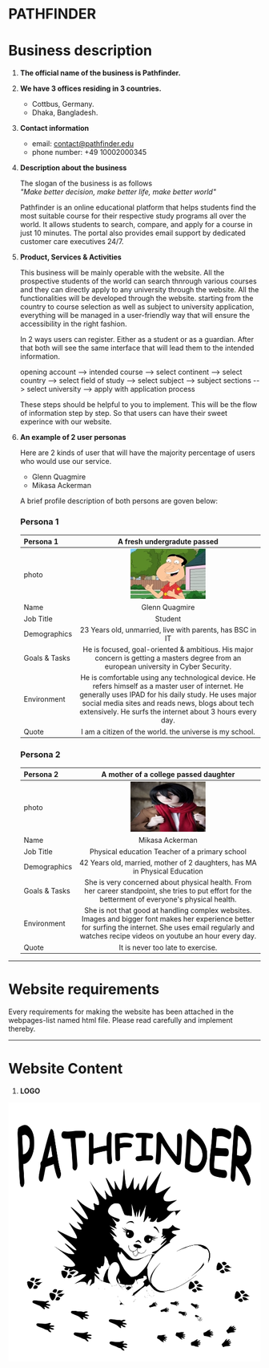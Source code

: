 # PATHFINDER

# Business description

1. **The official name of the business is **Pathfinder**.**
2. **We have 3 offices residing in 3 countries.**
   - Cottbus, Germany.
   - Dhaka, Bangladesh.
3. **Contact information**
   - email: contact@pathfinder.edu
   - phone number: +49 10002000345
4. **Description about the business**

   The slogan of the business is as follows  
   _"Make better decision, make better life, make better world"_

   Pathfinder is an online educational platform that helps students find the most suitable course for their respective study programs all over the world. It allows students to search, compare, and apply for a course in just 10 minutes. The portal also provides email support by dedicated customer care executives 24/7.

5. **Product, Services & Activities**

   This business will be mainly operable with the website. All the prospective students of the world can search thnrough various courses and they can directly apply to any university through the website. All the functionalities will be developed through the website. starting from the country to course selection as well as subject to university application, everything will be managed in a user-friendly way that will ensure the accessibility in the right fashion.

   In 2 ways users can register. Either as a student or as a guardian. After that both will see the same interface that will lead them to the intended information.

   opening account --> intended course --> select continent --> select country --> select field of study --> select subject --> subject sections --> select university --> apply with application process

   These steps should be helpful to you to implement. This will be the flow of information step by step. So that users can have their sweet experince with our website.

6. **An example of 2 user personas**

   Here are 2 kinds of user that will have the majority percentage of users who would use our service.

   - Glenn Quagmire
   - Mikasa Ackerman

   A brief profile description of both persons are goven below:

   ### Persona 1

   | Persona 1     |                                                                                                                         A fresh undergradute passed                                                                                                                         |
   | ------------- | :-------------------------------------------------------------------------------------------------------------------------------------------------------------------------------------------------------------------------------------------------------------------------: |
   | photo         |                                                                                                              ![Persona 1](image/quagmire.jpg "Glenn Quagmire")                                                                                                              |
   | Name          |                                                                                                                               Glenn Quagmire                                                                                                                                |
   | Job Title     |                                                                                                                                   Student                                                                                                                                   |
   | Demographics  |                                                                                                          23 Years old, unmarried, live with parents, has BSC in IT                                                                                                          |
   | Goals & Tasks |                                                                   He is focused, goal-oriented & ambitious. His major concern is getting a masters degree from an european university in Cyber Security.                                                                    |
   | Environment   | He is comfortable using any technological device. He refers himself as a master user of internet. He generally uses IPAD for his daily study. He uses major social media sites and reads news, blogs about tech extensively. He surfs the internet about 3 hours every day. |
   | Quote         |                                                                                                           I am a citizen of the world. the universe is my school.                                                                                                           |

   ### Persona 2

   | Persona 2     |                                                                                      A mother of a college passed daughter                                                                                       |
   | ------------- | :--------------------------------------------------------------------------------------------------------------------------------------------------------------------------------------------------------------: |
   | photo         |                                                                                 ![Persona 2](image/mikasa.jpg "Mikasa Ackerman")                                                                                 |
   | Name          |                                                                                                 Mikasa Ackerman                                                                                                  |
   | Job Title     |                                                                                  Physical education Teacher of a primary school                                                                                  |
   | Demographics  |                                                                    42 Years old, married, mother of 2 daughters, has MA in Physical Education                                                                    |
   | Goals & Tasks |                                She is very concerned about physical health. From her career standpoint, she tries to put effort for the betterment of everyone's physical health.                                |
   | Environment   | She is not that good at handling complex websites. Images and bigger font makes her experience better for surfing the internet. She uses email regularly and watches recipe videos on youtube an hour every day. |
   | Quote         |                                                                                        It is never too late to exercise.                                                                                         |

---

# Website requirements

Every requirements for making the website has been attached in the webpages-list named html file. Please read carefully and implement thereby.

---

# Website Content

1. **LOGO**

![LOGO](image/logo.svg "logo")
